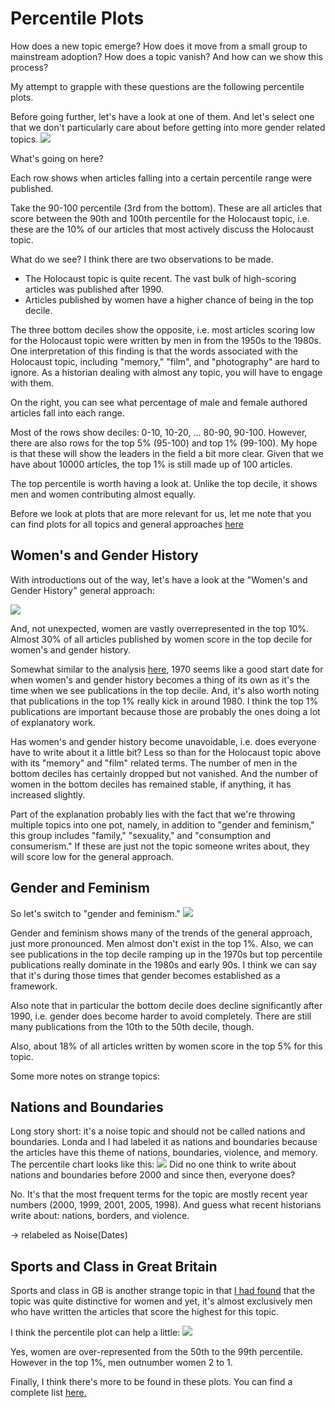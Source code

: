 # Percentile Plots

How does a new topic emerge? How does it move from a small group to mainstream adoption? How does
a topic vanish? And how can we show this process?

My attempt to grapple with these questions are the following percentile plots. 

Before going further, let's have a look at one of them. And let's select one
that we don't particularly care about before getting into more gender related topics.
![](https://raw.githubusercontent.com/srisi/gender_history/master/visualizations/topic_percentile_plots/28_Holocaust.png)

What's going on here?

Each row shows when articles falling into a certain percentile range were
published. 

Take the 90-100 percentile (3rd from the bottom). These are all articles that
score between the 90th and 100th percentile for the Holocaust topic, i.e. these
are the 10% of our articles that most actively discuss the Holocaust topic.

What do we see? I think there are two observations to be made.
- The Holocaust topic is quite recent. The vast bulk of high-scoring articles
was published after 1990.
- Articles published by women have a higher chance of being in the top decile.

The three bottom deciles show the opposite, i.e. most articles scoring low for
the Holocaust topic were written by men in from the 1950s to the 1980s. One interpretation
of this finding is that the words associated with the Holocaust topic, 
including "memory," "film", and "photography" are hard to ignore. As a historian
dealing with almost any topic, you will have to engage with them.

On the right, you can see what percentage of male and female authored articles
fall into each range.

Most of the rows show deciles: 0-10, 10-20, ... 80-90, 90-100. However, 
there are also rows for the top 5% (95-100) and top 1% (99-100). My hope
is that these will show the leaders in the field a bit more clear. Given
that we have about 10000 articles, the top 1% is still made up of 100 articles.  

The top percentile is worth having a look at. Unlike the top decile, it shows men and women
contributing almost equally. 

Before we look at plots that are more relevant for us, let me note that you can find
plots for all topics and general approaches [here](https://github.com/srisi/gender_history/tree/master/visualizations/topic_percentile_plots)

## Women's and Gender History

With introductions out of the way, let's have a look at the 
"Women's and Gender History" general approach:

![](https://raw.githubusercontent.com/srisi/gender_history/master/visualizations/topic_percentile_plots/gen_approach_Women's_and_Gender_History.png)

And, not unexpected, women are vastly overrepresented in the top 10%. Almost
30% of all articles published by women score in the top decile for women's and
gender history. 

Somewhat similar to the analysis [here](https://github.com/srisi/gender_history/blob/master/writeups/gender_topics.md#the-history-of-womens-and-gender-history), 
1970 seems like a good start date for when women's and gender history becomes a thing of 
its own as it's the time when we see publications in the top decile. And, it's also worth noting
that publications in the top 1% really kick in around 1980. I think the top 1% publications are 
important because those are probably the ones doing a lot of explanatory work. 

Has women's and gender history become unavoidable, i.e. does everyone have to write about it a little
bit? Less so than for the Holocaust topic above with its "memory" and "film" related terms. The number
of men in the bottom deciles has certainly dropped but not vanished. And the number of women in the
bottom deciles has remained stable, if anything, it has increased slightly. 

Part of the explanation probably lies with the fact that we're throwing multiple topics into one pot, 
namely, in addition to "gender and feminism," this group includes
 "family," "sexuality," and "consumption and consumerism." If these are
just not the topic someone writes about, they will score low for the general approach.

## Gender and Feminism

So let's switch to "gender and feminism."
![](https://raw.githubusercontent.com/srisi/gender_history/master/visualizations/topic_percentile_plots/61_Gender_and_Feminism.png)

Gender and feminism shows many of the trends of the general approach, just more pronounced. Men
almost don't exist in the top 1%. Also, we can see publications in the top decile ramping up in the 1970s but top percentile 
publications really dominate in the 1980s and early 90s. I think we can say that it's during those
times that gender becomes established as a framework.

Also note that in particular the bottom decile does decline significantly after 1990, i.e. gender
does become harder to avoid completely. There are still many publications from the 10th to the 50th 
decile, though.

Also, about 18% of all articles written by women score in the top 5% for this topic.


Some more notes on strange topics:

## Nations and Boundaries

Long story short: it's a noise topic and should not be called nations and boundaries. 
Londa and I had labeled it as nations and boundaries because the articles have this theme of nations, 
boundaries, violence, and memory. 
The percentile chart looks like this:
![](https://raw.githubusercontent.com/srisi/gender_history/master/visualizations/topic_percentile_plots/17_Nations_and_Boundaries.png)
Did no one think to write about nations and boundaries before 2000 and since then, everyone does?

No. It's that the most frequent terms for the topic are mostly recent year numbers 
(2000, 1999, 2001, 2005, 1998). And guess what recent historians write about: nations, borders, and 
violence. 

-> relabeled as Noise(Dates)

## Sports and Class in Great Britain

Sports and class in GB is another strange topic in that [I had found](https://github.com/srisi/gender_history/blob/master/writeups/gender_topics.md)
that the topic was quite distinctive for women and yet, it's almost exclusively men who have written
the articles that score the highest for this topic. 

I think the percentile plot can help a little:
![](https://raw.githubusercontent.com/srisi/gender_history/master/visualizations/topic_percentile_plots/89_Sports_and_Class_in_Great_Britain.png)

Yes, women are over-represented from the 50th to the 99th percentile. However in the top 1%, men
outnumber women 2 to 1.


Finally, I think there's more to be found in these plots. You can find a complete list 
[here.](https://github.com/srisi/gender_history/tree/master/visualizations/topic_percentile_plots)





